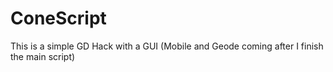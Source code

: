 # ConeScript
This is a simple GD Hack with a GUI (Mobile and Geode coming after I finish the main script)
